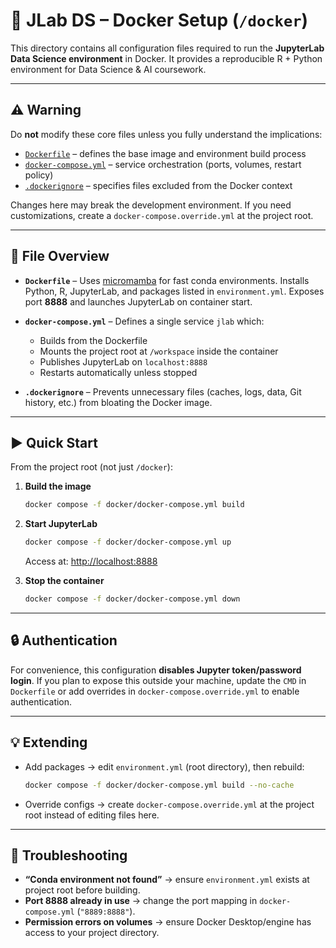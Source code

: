 # 🐳 JLab DS – Docker Setup (`/docker`)

This directory contains all configuration files required to run the **JupyterLab Data Science environment** in Docker.
It provides a reproducible R + Python environment for Data Science & AI coursework.

---

## ⚠️ Warning

Do **not** modify these core files unless you fully understand the implications:

* [`Dockerfile`](Dockerfile) – defines the base image and environment build process
* [`docker-compose.yml`](docker-compose.yml) – service orchestration (ports, volumes, restart policy)
* [`.dockerignore`](.dockerignore) – specifies files excluded from the Docker context

Changes here may break the development environment. If you need customizations, create a `docker-compose.override.yml` at the project root.

---

## 📂 File Overview

* **`Dockerfile`** –
  Uses [micromamba](https://github.com/mamba-org/micromamba-docker) for fast conda environments.
  Installs Python, R, JupyterLab, and packages listed in `environment.yml`.
  Exposes port **8888** and launches JupyterLab on container start.

* **`docker-compose.yml`** –
  Defines a single service `jlab` which:

  * Builds from the Dockerfile
  * Mounts the project root at `/workspace` inside the container
  * Publishes JupyterLab on `localhost:8888`
  * Restarts automatically unless stopped

* **`.dockerignore`** –
  Prevents unnecessary files (caches, logs, data, Git history, etc.) from bloating the Docker image.

---

## ▶️ Quick Start

From the project root (not just `/docker`):

1. **Build the image**

   ```bash
   docker compose -f docker/docker-compose.yml build
   ```

2. **Start JupyterLab**

   ```bash
   docker compose -f docker/docker-compose.yml up
   ```

   Access at: [http://localhost:8888](http://localhost:8888)

3. **Stop the container**

   ```bash
   docker compose -f docker/docker-compose.yml down
   ```

---

## 🔒 Authentication

For convenience, this configuration **disables Jupyter token/password login**.
If you plan to expose this outside your machine, update the `CMD` in `Dockerfile` or add overrides in `docker-compose.override.yml` to enable authentication.

---

## 💡 Extending

* Add packages → edit `environment.yml` (root directory), then rebuild:

  ```bash
  docker compose -f docker/docker-compose.yml build --no-cache
  ```
  
* Override configs → create `docker-compose.override.yml` at the project root instead of editing files here.

---

## 🐞 Troubleshooting

* **“Conda environment not found”** → ensure `environment.yml` exists at project root before building.
* **Port 8888 already in use** → change the port mapping in `docker-compose.yml` (`"8889:8888"`).
* **Permission errors on volumes** → ensure Docker Desktop/engine has access to your project directory.

